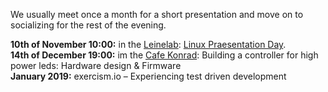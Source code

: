 
<!--
Wir treffen uns jeden dritten Freitag im Monat ab 19:00 Uhr im
[Cafe Konrad]( https://www.openstreetmap.org/search?query=cafe%20konrad%20hannover#map=19/52.37246/9.73353 ).
-->

We usually meet once a month for a short presentation and move on to socializing for the rest of the evening.

<div class="box" markdown="1">
<strong>10th of November 10:00:</strong> in the <a href="https://www.leinelab.org/">Leinelab</a>:  <a href="https://www.leinelab.org/doku.php/veranstaltungen:linux_presentation_day_am_10.11.2018">Linux Praesentation Day</a>.
</br><strong>14th of December 19:00:</strong> im the <a href="https://www.openstreetmap.org/search?query=cafe%20konrad%20hannover#map=19/52.37246/9.73353">Cafe Konrad</a>: Building a controller for high power leds: Hardware design & Firmware
</br><strong>January 2019:</strong> exercism.io – Experiencing test driven development
</div>

